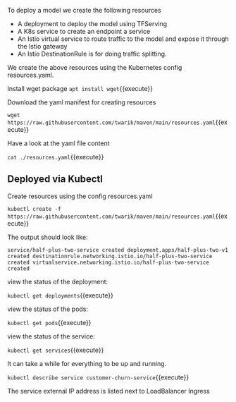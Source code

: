 To deploy a model we create the following resources
- A deployment to deploy the model using TFServing
- A K8s service to create an endpoint a service
- An Istio virtual service to route traffic to the model and expose it through the Istio gateway
- An Istio DestinationRule is for doing traffic splitting.

We create the above resources using the Kubernetes config resources.yaml.

Install wget package
`apt install wget`{{execute}}

Download the yaml manifest for creating resources

`wget https://raw.githubusercontent.com/twarik/maven/main/resources.yaml`{{execute}}

Have a look at the yaml file content

`cat ./resources.yaml`{{execute}}

## Deployed via Kubectl

Create resources using the config resources.yaml

<!-- `microk8s kubectl create -f ./resources.yaml`{{execute}} -->
<!-- `kubectl create -f ./resources.yaml`{{execute}} -->
`kubectl create -f https://raw.githubusercontent.com/twarik/maven/main/resources.yaml`{{execute}}

The output should look like:

`service/half-plus-two-service created
deployment.apps/half-plus-two-v1 created
destinationrule.networking.istio.io/half-plus-two-service created
virtualservice.networking.istio.io/half-plus-two-service created`

view the status of the deployment:

`kubectl get deployments`{{execute}}

view the status of the pods:

`kubectl get pods`{{execute}}

view the status of the service:

`kubectl get services`{{execute}}

It can take a while for everything to be up and running.

`kubectl describe service customer-churn-service`{{execute}}

The service external IP address is listed next to LoadBalancer Ingress
